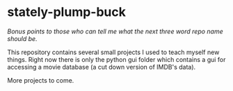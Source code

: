 stately-plump-buck
==================
*Bonus points to those who can tell me what the next three word repo name should be.*

This repository contains several small projects I used to teach myself new things. Right now there is only the python gui folder which contains a gui for accessing a movie database (a cut down version of IMDB's data).

More projects to come.
